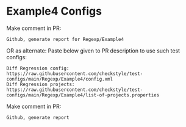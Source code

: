 # Example4 Configs
Make comment in PR:
```
Github, generate report for Regexp/Example4
```
OR as alternate:
Paste below given to PR description to use such test configs:
```
Diff Regression config: https://raw.githubusercontent.com/checkstyle/test-configs/main/Regexp/Example4/config.xml
Diff Regression projects: https://raw.githubusercontent.com/checkstyle/test-configs/main/Regexp/Example4/list-of-projects.properties
```
Make comment in PR:
```
Github, generate report
```
